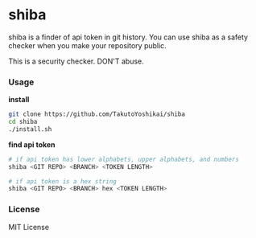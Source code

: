 # shiba
shiba is a finder of api token in git history. You can use shiba as a safety checker when you make your repository public.

This is a security checker. DON'T abuse.

### Usage
**install**
```bash
git clone https://github.com/TakutoYoshikai/shiba
cd shiba
./install.sh
```
**find api token**
```bash
# if api token has lower alphabets, upper alphabets, and numbers
shiba <GIT REPO> <BRANCH> <TOKEN LENGTH>

# if api token is a hex string
shiba <GIT REPO> <BRANCH> hex <TOKEN LENGTH>
```

### License
MIT License
